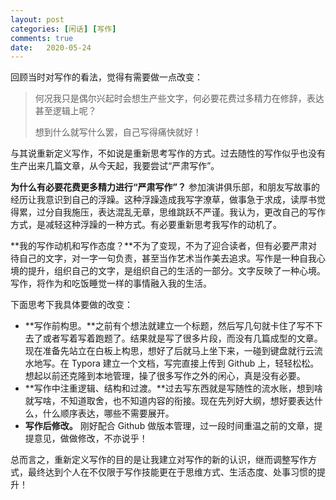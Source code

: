 ```yaml
---
layout: post
categories: [闲话] [写作]
comments: true
date:   2020-05-24
---
```


回顾当时对写作的看法，觉得有需要做一点改变：

> 何况我只是偶尔兴起时会想生产些文字，何必要花费过多精力在修辞，表达甚至逻辑上呢？
>
> 想到什么就写什么罢，自己写得痛快就好！

与其说重新定义写作，不如说是重新思考写作的方式。过去随性的写作似乎也没有生产出来几篇文章，从今天起，我要尝试“严肃写作”。

<!--more-->

**为什么有必要花费更多精力进行“严肃写作”？** 参加演讲俱乐部，和朋友写故事的经历让我意识到自己的浮躁。这种浮躁造成我写字潦草，做事急于求成，读厚书觉得累，过分自我施压，表达混乱无章，思维跳跃不严谨。我认为，更改自己的写作方式，是减轻这种浮躁的一种方式。有必要重新思考我写作的动机了。

**我的写作动机和写作态度？**不为了变现，不为了迎合读者，但有必要严肃对待自己的文字，对一字一句负责，甚至当作艺术当作美去追求。写作是一种自我心境的提升，组织自己的文字，是组织自己的生活的一部分。文字反映了一种心境。写作，将作为和吃饭睡觉一样的事情融入我的生活。

下面思考下我具体要做的改变：

* **写作前构思。**之前有个想法就建立一个标题，然后写几句就卡住了写不下去了或者写着写着跑题了。结果就是写了很多片段，而没有几篇成型的文章。现在准备先站立在白板上构思，想好了后就马上坐下来，一碰到键盘就行云流水地写。在 Typora 建立一个文档，写完直接上传到 Github  上，轻轻松松。想起以前还克隆到本地管理，操了很多写作之外的闲心，真是没有必要。
* **写作中注重逻辑、结构和过渡。**过去写东西就是写随性的流水账，想到啥就写啥，不知道取舍，也不知道内容的衔接。现在先列好大纲，想好要表达什么，什么顺序表达，哪些不需要展开。
* **写作后修改。** 刚好配合 Github 做版本管理，过一段时间重温之前的文章，提提意见，做做修改，不亦说乎！

总而言之，重新定义写作的目的是让我建立对写作的新的认识，继而调整写作方式，最终达到个人在不仅限于写作技能更在于思维方式、生活态度、处事习惯的提升！

